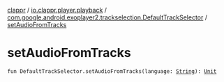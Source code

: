 [clappr](../../index.md) / [io.clappr.player.playback](../index.md) / [com.google.android.exoplayer2.trackselection.DefaultTrackSelector](index.md) / [setAudioFromTracks](./set-audio-from-tracks.md)

# setAudioFromTracks

`fun DefaultTrackSelector.setAudioFromTracks(language: `[`String`](https://kotlinlang.org/api/latest/jvm/stdlib/kotlin/-string/index.html)`): `[`Unit`](https://kotlinlang.org/api/latest/jvm/stdlib/kotlin/-unit/index.html)